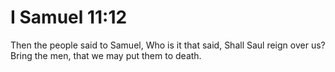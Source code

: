 # I Samuel 11:12

Then the people said to Samuel, Who is it that said, Shall Saul reign over us? Bring the men, that we may put them to death.

